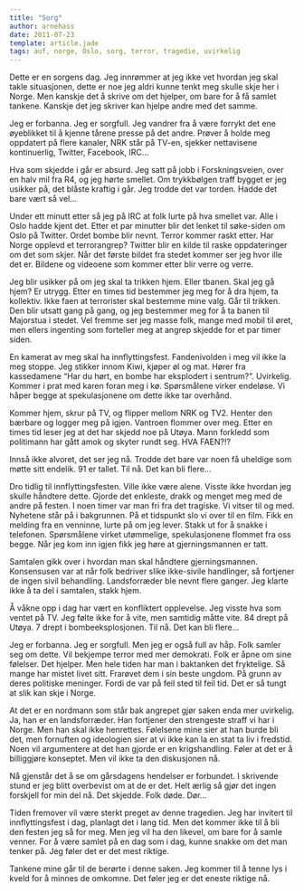 ```yaml
---
title: "Sorg"
author: arnehass
date: 2011-07-23
template: article.jade
tags: auf, norge, Oslo, sorg, terror, tragedie, uvirkelig
---
```


<p>Dette er en sorgens dag. Jeg innrømmer at jeg ikke vet hvordan jeg skal takle situasjonen, dette er noe jeg aldri kunne tenkt meg skulle skje her i Norge. Men kanskje det å skrive om det hjelper, om bare for å få samlet tankene. Kanskje det jeg skriver kan hjelpe andre med det samme.</p>
<span class="more"></span>
<p>Jeg er forbanna. Jeg er sorgfull. Jeg vandrer fra å være forrykt det ene øyeblikket til å kjenne tårene presse på det andre. Prøver å holde meg oppdatert på flere kanaler, NRK står på TV-en, sjekker nettavisene kontinuerlig, Twitter, Facebook, IRC…</p>
<p>Hva som skjedde i går er absurd. Jeg satt på jobb i Forskningsveien, over en halv mil fra R4, og jeg hørte smellet. Om trykkbølgen traff bygget er jeg usikker på, det blåste kraftig i går. Jeg trodde det var torden. Hadde det bare vært så vel…</p>
<p>Under ett minutt etter så jeg på IRC at folk lurte på hva smellet var. Alle i Oslo hadde kjent det. Etter et par minutter blir det lenket til søke-siden om Oslo på Twitter. Ordet bombe blir nevnt. Terror kommer raskt etter. Har Norge opplevd et terrorangrep? Twitter blir en kilde til raske oppdateringer om det som skjer. Når det første bildet fra stedet kommer ser jeg hvor ille det er. Bildene og videoene som kommer etter blir verre og verre.</p>
<p>Jeg blir usikker på om jeg skal ta trikken hjem. Eller tbanen. Skal jeg gå hjem? Er utrygg. Etter en times tid bestemmer jeg meg for å dra hjem, ta kollektiv. Ikke faen at terrorister skal bestemme mine valg. Går til trikken. Den blir utsatt gang på gang, og jeg bestemmer meg for å ta banen til Majorstua i stedet. Vel fremme ser jeg masse folk, mange med mobil til øret, men ellers ingenting som forteller meg at angrep skjedde for et par timer siden.</p>
<p>En kamerat av meg skal ha innflyttingsfest. Fandenivolden i meg vil ikke la meg stoppe. Jeg stikker innom Kiwi, kjøper øl og mat. Hører fra kassedamene “Har du hørt, en bombe har eksplodert i sentrum?”. Uvirkelig. Kommer i prat med karen foran meg i kø. Spørsmålene virker endeløse. Vi håper begge at spekulasjonene om dette ikke tar overhånd.</p>
<p>Kommer hjem, skrur på TV, og flipper mellom NRK og TV2. Henter den bærbare og logger meg på igjen. Vantroen flommer over meg. Etter en times tid leser jeg at det har skjedd noe på Utøya. Mann forkledd som politimann har gått amok og skyter rundt seg. HVA FAEN?!?</p>
<p>Innså ikke alvoret, det ser jeg nå. Trodde det bare var noen få uheldige som møtte sitt endelik. 91 er tallet. Til nå. Det kan bli flere…</p>
<p>Dro tidlig til innflyttingsfesten. Ville ikke være alene. Visste ikke hvordan jeg skulle håndtere dette. Gjorde det enkleste, drakk og menget meg med de andre på festen. I noen timer var man fri fra det tragiske. Vi vitser til og med. Nyhetene står på i bakgrunnen. På et tidspunkt slo vi over til en film. Fikk en melding fra en venninne, lurte på om jeg lever. Stakk ut for å snakke i telefonen. Spørsmålene virket utømmelige, spekulasjonene flommet fra oss begge. Når jeg kom inn igjen fikk jeg høre at gjerningsmannen er tatt.</p>
<p>Samtalen gikk over i hvordan man skal håndtere gjerningsmannen. Konsensusen var at når folk bedriver slike ikke-sivile handlinger, så fortjener de ingen sivil behandling. Landsforræder ble nevnt flere ganger. Jeg klarte ikke å ta del i samtalen, stakk hjem.</p>
<p>Å våkne opp i dag har vært en konfliktert opplevelse. Jeg visste hva som ventet på TV. Jeg følte ikke for å vite, men samtidig måtte vite. 84 drept på Utøya. 7 drept i bombeeksplosjonen. Til nå. Det kan bli flere…</p>
<p>Jeg er forbanna. Jeg er sorgfull. Men jeg er også full av håp. Folk samler seg om dette. Vil bekjempe terror med mer demokrati. Folk er åpne om sine følelser. Det hjelper. Men hele tiden har man i baktanken det fryktelige. Så mange har mistet livet sitt. Frarøvet dem i sin beste ungdom. På grunn av deres politiske meninger. Fordi de var på feil sted til feil tid. Det er så tungt at slik kan skje i Norge.</p>
<p>At det er en nordmann som står bak angrepet gjør saken enda mer uvirkelig. Ja, han er en landsforræder. Han fortjener den strengeste straff vi har i Norge. Men han skal ikke henrettes. Følelsene mine sier at han burde bli det, men fornuften og ideologien sier at vi ikke kan la en stat ta liv i fredstid. Noen vil argumentere at det han gjorde er en krigshandling. Føler at det er å billiggjøre konseptet. Men vil ikke ta den diskusjonen nå.</p>
<p>Nå gjenstår det å se om gårsdagens hendelser er forbundet. I skrivende stund er jeg blitt overbevist om at de er det. Helt ærlig så gjør det ingen forskjell for min del nå. Det skjedde. Folk døde. Dør…</p>
<p>Tiden fremover vil være sterkt preget av denne tragedien. Jeg har invitert til innflyttingsfest i dag, planlagt det i lang tid. Men det kommer ikke til å bli den festen jeg så for meg. Men jeg vil ha den likevel, om bare for å samle venner. For å være samlet på en dag som i dag, kunne snakke om det man tenker på. Jeg føler det er det mest riktige.</p>
<p>Tankene mine går til de berørte i denne saken. Jeg kommer til å tenne lys i kveld for å minnes de omkomne. Det føler jeg er det eneste riktige nå.</p>
